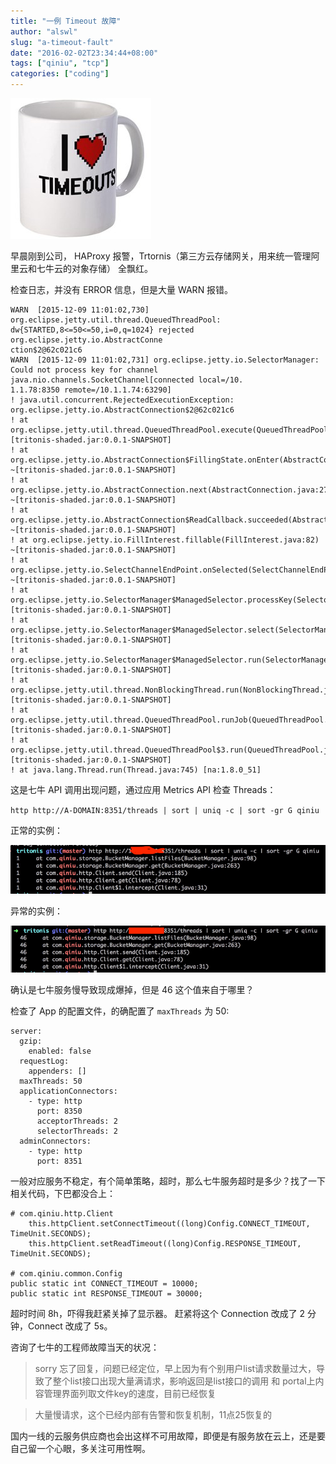 ```yaml
---
title: "一例 Timeout 故障"
author: "alswl"
slug: "a-timeout-fault"
date: "2016-02-02T23:34:44+08:00"
tags: ["qiniu", "tcp"]
categories: ["coding"]
---
```


![i_love_timeouts_digital_design_mugs.jpg](../../static/images/upload_dropbox/201602/i_love_timeouts_digital_design_mugs.jpg)

早晨刚到公司， HAProxy 报警，Trtornis（第三方云存储网关，用来统一管理阿里云和七牛云的对象存储） 全飘红。

<!-- more -->

检查日志，并没有 ERROR 信息，但是大量 WARN 报错。

```
WARN  [2015-12-09 11:01:02,730] org.eclipse.jetty.util.thread.QueuedThreadPool: dw{STARTED,8<=50<=50,i=0,q=1024} rejected org.eclipse.jetty.io.AbstractConne
ction$2@62c021c6
WARN  [2015-12-09 11:01:02,731] org.eclipse.jetty.io.SelectorManager: Could not process key for channel java.nio.channels.SocketChannel[connected local=/10.
1.1.78:8350 remote=/10.1.1.74:63290]
! java.util.concurrent.RejectedExecutionException: org.eclipse.jetty.io.AbstractConnection$2@62c021c6
! at org.eclipse.jetty.util.thread.QueuedThreadPool.execute(QueuedThreadPool.java:362) [tritonis-shaded.jar:0.0.1-SNAPSHOT]
! at org.eclipse.jetty.io.AbstractConnection$FillingState.onEnter(AbstractConnection.java:379) ~[tritonis-shaded.jar:0.0.1-SNAPSHOT]
! at org.eclipse.jetty.io.AbstractConnection.next(AbstractConnection.java:273) ~[tritonis-shaded.jar:0.0.1-SNAPSHOT]
! at org.eclipse.jetty.io.AbstractConnection$ReadCallback.succeeded(AbstractConnection.java:563) ~[tritonis-shaded.jar:0.0.1-SNAPSHOT]
! at org.eclipse.jetty.io.FillInterest.fillable(FillInterest.java:82) ~[tritonis-shaded.jar:0.0.1-SNAPSHOT]
! at org.eclipse.jetty.io.SelectChannelEndPoint.onSelected(SelectChannelEndPoint.java:109) ~[tritonis-shaded.jar:0.0.1-SNAPSHOT]
! at org.eclipse.jetty.io.SelectorManager$ManagedSelector.processKey(SelectorManager.java:636) [tritonis-shaded.jar:0.0.1-SNAPSHOT]
! at org.eclipse.jetty.io.SelectorManager$ManagedSelector.select(SelectorManager.java:607) [tritonis-shaded.jar:0.0.1-SNAPSHOT]
! at org.eclipse.jetty.io.SelectorManager$ManagedSelector.run(SelectorManager.java:545) [tritonis-shaded.jar:0.0.1-SNAPSHOT]
! at org.eclipse.jetty.util.thread.NonBlockingThread.run(NonBlockingThread.java:52) [tritonis-shaded.jar:0.0.1-SNAPSHOT]
! at org.eclipse.jetty.util.thread.QueuedThreadPool.runJob(QueuedThreadPool.java:635) [tritonis-shaded.jar:0.0.1-SNAPSHOT]
! at org.eclipse.jetty.util.thread.QueuedThreadPool$3.run(QueuedThreadPool.java:555) [tritonis-shaded.jar:0.0.1-SNAPSHOT]
! at java.lang.Thread.run(Thread.java:745) [na:1.8.0_51]
```

这是七牛 API 调用出现问题，通过应用 Metrics API 检查 Threads：

`http http://A-DOMAIN:8351/threads | sort | uniq -c | sort -gr G qiniu`

正常的实例：

![image2015-12-9_1.png](../../static/images/upload_dropbox/201602/image2015-12-9_1.png)

异常的实例：

![image2015-12-9_2.png](../../static/images/upload_dropbox/201602/image2015-12-9_2.png)

确认是七牛服务慢导致现成爆掉，但是 46 这个值来自于哪里？

检查了 App 的配置文件，的确配置了 `maxThreads` 为 50:

```
server:
  gzip:
    enabled: false
  requestLog:
    appenders: []
  maxThreads: 50
  applicationConnectors:
    - type: http
      port: 8350
      acceptorThreads: 2
      selectorThreads: 2
  adminConnectors:
    - type: http
      port: 8351
```

一般对应服务不稳定，有个简单策略，超时，那么七牛服务超时是多少？找了一下相关代码，下巴都没合上：

```
# com.qiniu.http.Client
    this.httpClient.setConnectTimeout((long)Config.CONNECT_TIMEOUT, TimeUnit.SECONDS);
    this.httpClient.setReadTimeout((long)Config.RESPONSE_TIMEOUT, TimeUnit.SECONDS);

# com.qiniu.common.Config
public static int CONNECT_TIMEOUT = 10000;
public static int RESPONSE_TIMEOUT = 30000;
```

超时时间 8h，吓得我赶紧关掉了显示器。
赶紧将这个 Connection 改成了 2 分钟，Connect 改成了 5s。

咨询了七牛的工程师故障当天的状况：

> sorry 忘了回复，问题已经定位，早上因为有个别用户list请求数量过大，导致了整个list接口出现大量满请求，影响返回是list接口的调用 和 portal上内容管理界面列取文件key的速度，目前已经恢复

> 大量慢请求，这个已经内部有告警和恢复机制，11点25恢复的

国内一线的云服务供应商也会出这样不可用故障，即便是有服务放在云上，还是要自己留一个心眼，多关注可用性啊。
